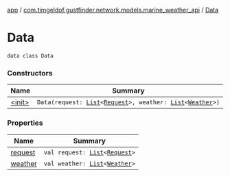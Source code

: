 [app](../../index.md) / [com.timgeldof.gustfinder.network.models.marine_weather_api](../index.md) / [Data](./index.md)

# Data

`data class Data`

### Constructors

| Name | Summary |
|---|---|
| [&lt;init&gt;](-init-.md) | `Data(request: `[`List`](https://kotlinlang.org/api/latest/jvm/stdlib/kotlin.collections/-list/index.html)`<`[`Request`](../-request/index.md)`>, weather: `[`List`](https://kotlinlang.org/api/latest/jvm/stdlib/kotlin.collections/-list/index.html)`<`[`Weather`](../-weather/index.md)`>)` |

### Properties

| Name | Summary |
|---|---|
| [request](request.md) | `val request: `[`List`](https://kotlinlang.org/api/latest/jvm/stdlib/kotlin.collections/-list/index.html)`<`[`Request`](../-request/index.md)`>` |
| [weather](weather.md) | `val weather: `[`List`](https://kotlinlang.org/api/latest/jvm/stdlib/kotlin.collections/-list/index.html)`<`[`Weather`](../-weather/index.md)`>` |
